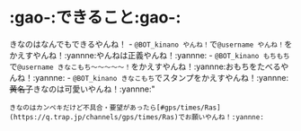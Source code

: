 # :gao-:できること:gao-:
きなのはなんでもできるやんね！
    - ``@BOT_kinano やんね！``で``@username やんね！``をかえすやんね！:yannne:やんねは正義やんね！:yannne:
    - ``@BOT_kinano もちもち``で``@username きなこもち～～～～～！``をかえすやんね！:yannne:おもちをたべるやんね！:yannne:
    - ``@BOT_kinano きなこもち``でスタンプをかえすやんね！:yannne:~~黄名子~~きなのは可愛いやんね！:yannne:"

    きなのはカンペキだけど不具合・要望があったら[#gps/times/Ras](https://q.trap.jp/channels/gps/times/Ras)でお願いやんね！:yannne: